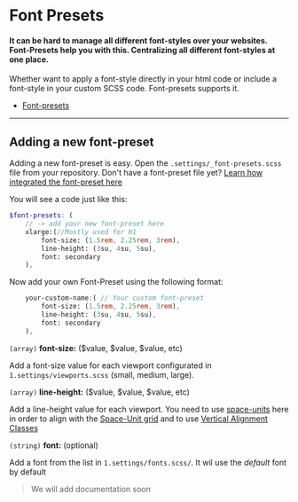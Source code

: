 # Font Presets
#### It can be hard to manage all different font-styles over your websites. Font-Presets help you with this. Centralizing all different font-styles at one place.

Whether want to apply a font-style directly in your html code or include a font-style in your custom SCSS code. Font-presets supports it.  

- [Font-presets]()
--- 
## Adding a new font-preset

Adding a new font-preset is easy. Open the `.settings/_font-presets.scss` file from your repository. 
Don't have a font-preset file yet?  [Learn how integrated the font-preset here](getting-started/integration.md)

You will see a code just like this:
```scss
$font-presets: (
	// -> add your new font-preset here
	xlarge:(//Mostly used for H1
		font-size: (1.5rem, 2.25rem, 3rem),
		line-height: (3su, 4su, 5su),
		font: secondary
	),
``` 

Now add your own Font-Preset using the following format:
```scss
	your-custom-name:( // Your custom font-preset
		font-size: (1.5rem, 2.25rem, 3rem),
		line-height: (3su, 4su, 5su),
		font: secondary
	),
```

`(array)` **font-size:** ($value, $value, $value, etc)

Add a font-size value for each viewport configurated in `1.settings/viewports.scss` (small, medium, large).
  
`(array)` **line-height:** ($value, $value, $value, etc)

Add a line-height value for each viewport. You need to use [space-units](base-principles/space-unit-grid.md) here in order to align with the [Space-Unit grid](base-principles/space-unit-grid.md)  and to use [Vertical Alignment Classes](/typography/vertical-alignments)

`(string)` **font:** (optional)
 
Add a font from the list in `1.settings/fonts.scss/`. It wil use the *default* font by default 
> We will add documentation soon
